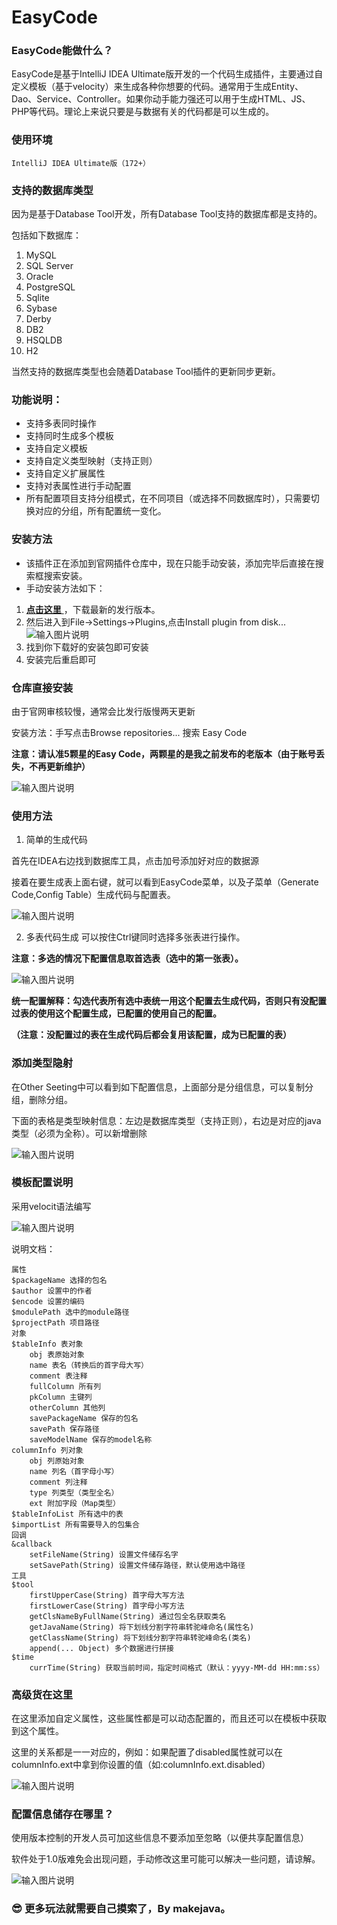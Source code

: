 # EasyCode

### EasyCode能做什么？

EasyCode是基于IntelliJ IDEA Ultimate版开发的一个代码生成插件，主要通过自定义模板（基于velocity）来生成各种你想要的代码。通常用于生成Entity、Dao、Service、Controller。如果你动手能力强还可以用于生成HTML、JS、PHP等代码。理论上来说只要是与数据有关的代码都是可以生成的。

### 使用环境
`IntelliJ IDEA Ultimate版（172+）`

### 支持的数据库类型
因为是基于Database Tool开发，所有Database Tool支持的数据库都是支持的。

包括如下数据库：

1. MySQL
2. SQL Server
3. Oracle
4. PostgreSQL
5. Sqlite
6. Sybase
7. Derby
8. DB2
9. HSQLDB
10. H2

当然支持的数据库类型也会随着Database Tool插件的更新同步更新。


### 功能说明：
* 支持多表同时操作
* 支持同时生成多个模板
* 支持自定义模板
* 支持自定义类型映射（支持正则）
* 支持自定义扩展属性
* 支持对表属性进行手动配置
* 所有配置项目支持分组模式，在不同项目（或选择不同数据库时），只需要切换对应的分组，所有配置统一变化。
### 安装方法
* 该插件正在添加到官网插件仓库中，现在只能手动安装，添加完毕后直接在搜索框搜索安装。
* 手动安装方法如下：
1. [ **点击这里** ](../../releases)，下载最新的发行版本。
2. 然后进入到File->Settings->Plugins,点击Install plugin from disk...
![输入图片说明](https://images.gitee.com/uploads/images/2018/0719/143320_ac3b91d7_920085.png "安装插件")
3. 找到你下载好的安装包即可安装
4. 安装完后重启即可

### 仓库直接安装
由于官网审核较慢，通常会比发行版慢两天更新

安装方法：手写点击Browse repositories... 搜索 Easy Code

 **注意：请认准5颗星的Easy Code，两颗星的是我之前发布的老版本（由于账号丢失，不再更新维护）** 

![输入图片说明](https://images.gitee.com/uploads/images/2018/0727/112706_19564a38_920085.png "屏幕截图.png")


### 使用方法
1. 简单的生成代码

首先在IDEA右边找到数据库工具，点击加号添加好对应的数据源

接着在要生成表上面右键，就可以看到EasyCode菜单，以及子菜单（Generate Code,Config Table）生成代码与配置表。

![输入图片说明](../../raw/master/%E6%95%99%E7%A8%8B%E5%9B%BE%E7%89%87/%E5%8D%95%E8%A1%A8%E4%BB%A3%E7%A0%81%E7%94%9F%E6%88%90.gif "单表代码生成.gif")

2. 多表代码生成
可以按住Ctrl键同时选择多张表进行操作。

 **注意：多选的情况下配置信息取首选表（选中的第一张表）。** 

![输入图片说明](../../raw/master/%E6%95%99%E7%A8%8B%E5%9B%BE%E7%89%87/%E5%A4%9A%E8%A1%A8%E4%BB%A3%E7%A0%81%E7%94%9F%E6%88%90.gif "多表代码生成.gif")


**统一配置解释：勾选代表所有选中表统一用这个配置去生成代码，否则只有没配置过表的使用这个配置生成，已配置的使用自己的配置。**

**（注意：没配置过的表在生成代码后都会复用该配置，成为已配置的表）** 

### 添加类型隐射

在Other Seeting中可以看到如下配置信息，上面部分是分组信息，可以复制分组，删除分组。

下面的表格是类型映射信息：左边是数据库类型（支持正则），右边是对应的java类型（必须为全称）。可以新增删除

![输入图片说明](../../raw/master/%E6%95%99%E7%A8%8B%E5%9B%BE%E7%89%87/%E6%B7%BB%E5%8A%A0%E7%B1%BB%E5%9E%8B%E6%98%A0%E5%B0%84.gif "添加类型隐射.gif")

### 模板配置说明

采用velocit语法编写

![输入图片说明](https://images.gitee.com/uploads/images/2018/0719/150307_7f96fb68_920085.png "屏幕截图.png")


说明文档：

```
属性
$packageName 选择的包名
$author 设置中的作者
$encode 设置的编码
$modulePath 选中的module路径
$projectPath 项目路径
对象
$tableInfo 表对象
    obj 表原始对象
    name 表名（转换后的首字母大写）
    comment 表注释
    fullColumn 所有列
    pkColumn 主键列
    otherColumn 其他列
    savePackageName 保存的包名
    savePath 保存路径
    saveModelName 保存的model名称
columnInfo 列对象
    obj 列原始对象
    name 列名（首字母小写）
    comment 列注释
    type 列类型（类型全名）
    ext 附加字段（Map类型）
$tableInfoList 所有选中的表
$importList 所有需要导入的包集合
回调
&callback
    setFileName(String) 设置文件储存名字
    setSavePath(String) 设置文件储存路径，默认使用选中路径
工具
$tool
    firstUpperCase(String) 首字母大写方法
    firstLowerCase(String) 首字母小写方法
    getClsNameByFullName(String) 通过包全名获取类名
    getJavaName(String) 将下划线分割字符串转驼峰命名(属性名)
    getClassName(String) 将下划线分割字符串转驼峰命名(类名)
    append(... Object) 多个数据进行拼接
$time
    currTime(String) 获取当前时间，指定时间格式（默认：yyyy-MM-dd HH:mm:ss）
```

### 高级货在这里

在这里添加自定义属性，这些属性都是可以动态配置的，而且还可以在模板中获取到这个属性。

这里的关系都是一一对应的，例如：如果配置了disabled属性就可以在columnInfo.ext中拿到你设置的值（如:columnInfo.ext.disabled）

![输入图片说明](../../raw/master/%E6%95%99%E7%A8%8B%E5%9B%BE%E7%89%87/%E8%87%AA%E5%AE%9A%E4%B9%89%E6%89%A9%E5%B1%95%E5%B1%9E%E6%80%A7.gif "自定义扩展属性.gif")


### 配置信息储存在哪里？

使用版本控制的开发人员可加这些信息不要添加至忽略（以便共享配置信息）

软件处于1.0版难免会出现问题，手动修改这里可能可以解决一些问题，请谅解。

![输入图片说明](https://images.gitee.com/uploads/images/2018/0719/150823_ffc482f0_920085.png "屏幕截图.png")

###  :sunglasses: 更多玩法就需要自己摸索了，By makejava。
